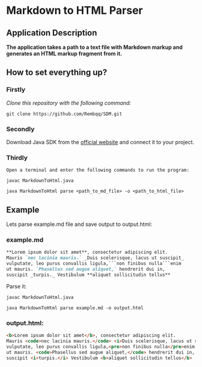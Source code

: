 # Markdown to HTML Parser

## Application Description

**The application takes a path to a text file with Markdown markup and generates an HTML markup fragment from it.**


## How to set everything up?

### Firstly

_Clone this repository with the following command:_ 

```git clone https://github.com/Rembqq/SDM.git```

### Secondly

Download Java SDK from the [official website](https://www.oracle.com/java/technologies/downloads/) and connect it to your project.

### Thirdly

`Open a terminal and enter the following commands to run the program:`

```
javac MarkdownToHtml.java
```

```
java MarkdownToHtml parse <path_to_md_file> -o <path_to_html_file>
```

## Example

Lets parse example.md file and save output to output.html:

### example.md

```markdown
**Lorem ipsum dolor sit amet**, consectetur adipiscing elit.
Mauris `nec lacinia mauris.` _Duis scelerisque, lacus ut suscipit_
vulputate, leo purus convallis ligula,```non finibus nulla```enim
ut mauris. `Phasellus sed augue aliquet,` hendrerit dui in,
suscipit _turpis._ Vestibulum **aliquet sollicitudin tellus**
```

Parse it:

```
javac MarkdownToHtml.java
```

```
java MarkdownToHtml parse example.md -o output.html
```

### output.html:

```html
<b>Lorem ipsum dolor sit amet</b>, consectetur adipiscing elit.
Mauris <code>nec lacinia mauris.</code> <i>Duis scelerisque, lacus ut suscipit</i>
vulputate, leo purus convallis ligula,<pre>non finibus nulla</pre>enim
ut mauris. <code>Phasellus sed augue aliquet,</code> hendrerit dui in,
suscipit <i>turpis.</i> Vestibulum <b>aliquet sollicitudin tellus</b>
```